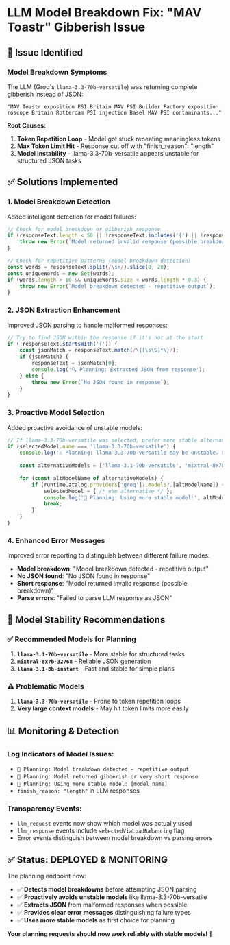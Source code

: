 # LLM Model Breakdown Fix: "MAV Toastr" Gibberish Issue

## 🚨 **Issue Identified**

### Model Breakdown Symptoms
The LLM (Groq's `llama-3.3-70b-versatile`) was returning complete gibberish instead of JSON:

```
"MAV Toastr exposition PSI Britain MAV PSI Builder Factory exposition 
roscope Britain Rotterdam PSI injection Basel MAV PSI contaminants..."
```

**Root Causes:**
1. **Token Repetition Loop** - Model got stuck repeating meaningless tokens
2. **Max Token Limit Hit** - Response cut off with "finish_reason": "length"  
3. **Model Instability** - llama-3.3-70b-versatile appears unstable for structured JSON tasks

## ✅ **Solutions Implemented**

### 1. Model Breakdown Detection
Added intelligent detection for model failures:

```javascript
// Check for model breakdown or gibberish response
if (responseText.length < 50 || !responseText.includes('{') || !responseText.includes('}')) {
    throw new Error(`Model returned invalid response (possible breakdown)`);
}

// Check for repetitive patterns (model breakdown detection)
const words = responseText.split(/\s+/).slice(0, 20);
const uniqueWords = new Set(words);
if (words.length > 10 && uniqueWords.size < words.length * 0.3) {
    throw new Error(`Model breakdown detected - repetitive output`);
}
```

### 2. JSON Extraction Enhancement
Improved JSON parsing to handle malformed responses:

```javascript
// Try to find JSON within the response if it's not at the start
if (!responseText.startsWith('{')) {
    const jsonMatch = responseText.match(/\{[\s\S]*\}/);
    if (jsonMatch) {
        responseText = jsonMatch[0];
        console.log('🔍 Planning: Extracted JSON from response');
    } else {
        throw new Error(`No JSON found in response`);
    }
}
```

### 3. Proactive Model Selection
Added proactive avoidance of unstable models:

```javascript
// If llama-3.3-70b-versatile was selected, prefer more stable alternatives
if (selectedModel.name === 'llama-3.3-70b-versatile') {
    console.log('⚠️ Planning: llama-3.3-70b-versatile may be unstable. Checking alternatives...');
    
    const alternativeModels = ['llama-3.1-70b-versatile', 'mixtral-8x7b-32768'];
    
    for (const altModelName of alternativeModels) {
        if (runtimeCatalog.providers['groq']?.models?.[altModelName]) {
            selectedModel = { /* use alternative */ };
            console.log('🔄 Planning: Using more stable model:', altModelName);
            break;
        }
    }
}
```

### 4. Enhanced Error Messages
Improved error reporting to distinguish between different failure modes:

- **Model breakdown**: "Model breakdown detected - repetitive output"
- **No JSON found**: "No JSON found in response"  
- **Short response**: "Model returned invalid response (possible breakdown)"
- **Parse errors**: "Failed to parse LLM response as JSON"

## 🎯 **Model Stability Recommendations**

### ✅ **Recommended Models for Planning**
1. **`llama-3.1-70b-versatile`** - More stable for structured tasks
2. **`mixtral-8x7b-32768`** - Reliable JSON generation
3. **`llama-3.1-8b-instant`** - Fast and stable for simple plans

### ⚠️ **Problematic Models**
1. **`llama-3.3-70b-versatile`** - Prone to token repetition loops
2. **Very large context models** - May hit token limits more easily

## 📊 **Monitoring & Detection**

### Log Indicators of Model Issues:
- `🚨 Planning: Model breakdown detected - repetitive output`
- `🚨 Planning: Model returned gibberish or very short response`  
- `🔄 Planning: Using more stable model: [model_name]`
- `finish_reason: "length"` in LLM responses

### Transparency Events:
- `llm_request` events now show which model was actually used
- `llm_response` events include `selectedViaLoadBalancing` flag
- Error events distinguish between model breakdown vs parsing errors

## ✅ **Status: DEPLOYED & MONITORING**

The planning endpoint now:
- ✅ **Detects model breakdowns** before attempting JSON parsing
- ✅ **Proactively avoids unstable models** like llama-3.3-70b-versatile  
- ✅ **Extracts JSON** from malformed responses when possible
- ✅ **Provides clear error messages** distinguishing failure types
- ✅ **Uses more stable models** as first choice for planning

**Your planning requests should now work reliably with stable models!** 🎉